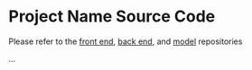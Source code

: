 # Project Name Source Code

Please refer to the [front end](https://github.com/OKKM-insights/frontend), [back end](https://github.com/OKKM-insights/backend), and [model](https://github.com/OKKM-insights/backend) repositories

...
